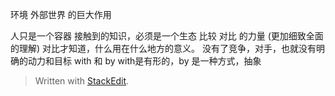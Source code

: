 
环境 外部世界 的巨大作用

人只是一个容器
接触到的知识，必须是一个生态
比较 对比 的力量 (更加细致全面的理解)
对比才知道，什么用在什么地方的意义。
没有了竞争，对手，也就没有明确的动力和目标
with 和 by    with是有形的，by 是一种方式，抽象

> Written with [StackEdit](https://stackedit.io/).
<!--stackedit_data:
eyJoaXN0b3J5IjpbMTU4NTM1OTcxNF19
-->